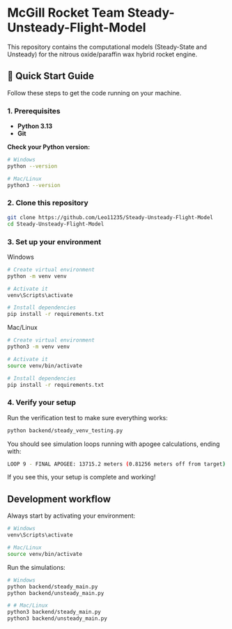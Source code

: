 # McGill Rocket Team Steady-Unsteady-Flight-Model

This repository contains the computational models (Steady-State and Unsteady) for the nitrous oxide/paraffin wax hybrid rocket engine.

## 🚀 Quick Start Guide

Follow these steps to get the code running on your machine.

### 1. Prerequisites

*   **Python 3.13**
*   **Git**

**Check your Python version:**
```bash
# Windows
python --version

# Mac/Linux
python3 --version
```

### 2. Clone this repository
```bash
git clone https://github.com/Leo11235/Steady-Unsteady-Flight-Model
cd Steady-Unsteady-Flight-Model
```

### 3. Set up your environment
Windows
```bash
# Create virtual environment
python -m venv venv

# Activate it
venv\Scripts\activate

# Install dependencies
pip install -r requirements.txt
```

Mac/Linux
```bash
# Create virtual environment
python3 -m venv venv

# Activate it  
source venv/bin/activate

# Install dependencies
pip install -r requirements.txt
```

### 4. Verify your setup
Run the verification test to make sure everything works:
```bash
python backend/steady_venv_testing.py
```
You should see simulation loops running with apogee calculations, ending with:
```bash
LOOP 9 - FINAL APOGEE: 13715.2 meters (0.81256 meters off from target)
```
If you see this, your setup is complete and working!

## Development workflow

Always start by activating your environment:
```bash
# Windows
venv\Scripts\activate

# Mac/Linux  
source venv/bin/activate
```
Run the simulations:
```bash
# Windows
python backend/steady_main.py
python backend/unsteady_main.py

# # Mac/Linux  
python3 backend/steady_main.py
python3 backend/unsteady_main.py
```
